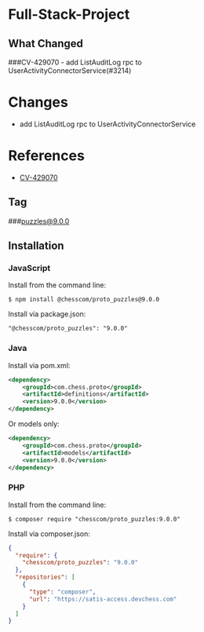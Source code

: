 # Full-Stack-Project
## What Changed
###CV-429070 - add ListAuditLog rpc to UserActivityConnectorService(#3214)
# Changes

- add ListAuditLog rpc to UserActivityConnectorService

# References

- [CV-429070](https://chesscom.atlassian.net/browse/CV-429070)

[CV-429070]: https://chesscom.atlassian.net/browse/CV-429070?atlOrigin=eyJpIjoiNWRkNTljNzYxNjVmNDY3MDlhMDU5Y2ZhYzA5YTRkZjUiLCJwIjoiZ2l0aHViLWNvbS1KU1cifQ

## Tag
###puzzles@9.0.0

## Installation

### JavaScript

Install from the command line:
```
$ npm install @chesscom/proto_puzzles@9.0.0
```

Install via package.json:
```
"@chesscom/proto_puzzles": "9.0.0"
```

### Java
Install via pom.xml:

```xml
<dependency>
    <groupId>com.chess.proto</groupId>
    <artifactId>definitions</artifactId>
    <version>9.0.0</version>
</dependency>
```


Or models only:

```xml
<dependency>
    <groupId>com.chess.proto</groupId>
    <artifactId>models</artifactId>
    <version>9.0.0</version>
</dependency>
```


### PHP

Install from the command line:
```
$ composer require "chesscom/proto_puzzles:9.0.0"
```

Install via composer.json:

```json
{
  "require": {
    "chesscom/proto_puzzles": "9.0.0"
  },
  "repositories": [
    {
      "type": "composer",
      "url": "https://satis-access.devchess.com"
    }
  ]
}
```


